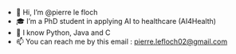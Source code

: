 - 👋 Hi, I’m @pierre le floch
- 🎓 I’m a PhD student in applying AI to healthcare (AI4Health)
- 🌱 I know Python, Java and C
- 📫 You can reach me by this email : pierre.lefloch02@gmail.com

<!---
plefloch123/plefloch123 is a ✨ special ✨ repository because its `README.md` (this file) appears on your GitHub profile.
You can click the Preview link to take a look at your changes.
--->
